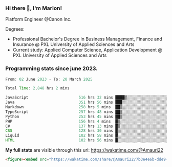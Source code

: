 
### Hi there 👋, I'm Marlon!

Platform Engineer @Canon Inc.

Degrees: 
- Professional Bachelor's Degree in Business Management, Finance and Insurance @ PXL University of Applied Sciences and Arts
- Current study: Applied Computer Science, Application Development @ PXL University of Applied Sciences and Arts

### Programming stats since june 2023.
<!--START_SECTION:waka-->

```java
From: 02 June 2023 - To: 20 March 2025

Total Time: 2,848 hrs 2 mins

JavaScript                      516 hrs 32 mins ████▒░░░░░░░░░░░░░░░░░░░░   17.72 %
Java                            351 hrs 56 mins ███░░░░░░░░░░░░░░░░░░░░░░   12.08 %
Markdown                        258 hrs 5 mins  ██▒░░░░░░░░░░░░░░░░░░░░░░   08.85 %
TypeScript                      257 hrs 48 mins ██▒░░░░░░░░░░░░░░░░░░░░░░   08.85 %
Python                          253 hrs 45 mins ██▒░░░░░░░░░░░░░░░░░░░░░░   08.71 %
PHP                             156 hrs 4 mins  █▒░░░░░░░░░░░░░░░░░░░░░░░   05.35 %
C#                              137 hrs 13 mins █▒░░░░░░░░░░░░░░░░░░░░░░░   04.71 %
CSS                             128 hrs 30 mins █░░░░░░░░░░░░░░░░░░░░░░░░   04.41 %
Liquid                          102 hrs 58 mins █░░░░░░░░░░░░░░░░░░░░░░░░   03.53 %
HTML                            102 hrs 56 mins █░░░░░░░░░░░░░░░░░░░░░░░░   03.53 %
```

<!--END_SECTION:waka-->
**My full stats** are visible through this url: https://wakatime.com/@Amauri22

```html
<figure><embed src="https://wakatime.com/share/@Amauri22/7b3e4e6b-dde9-4a88-89b6-a8cdc1b06e82.svg"></embed></figure>
```
